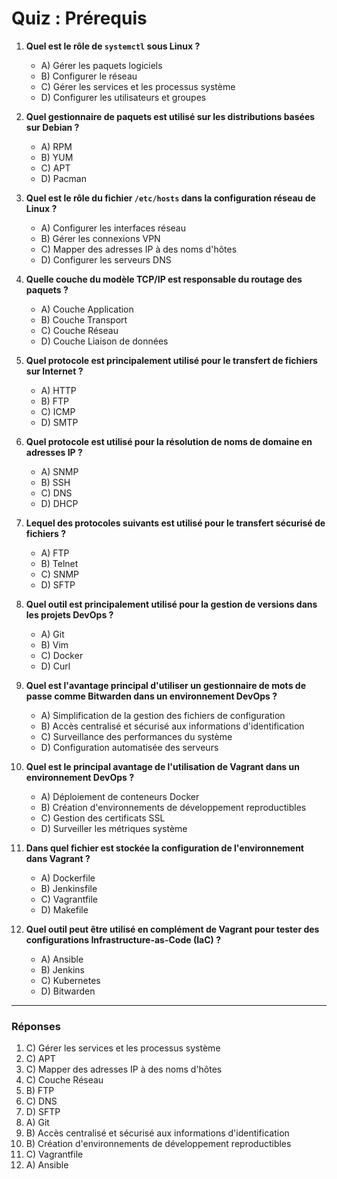 # Quiz : Prérequis

1. **Quel est le rôle de `systemctl` sous Linux ?**
   - A) Gérer les paquets logiciels
   - B) Configurer le réseau
   - C) Gérer les services et les processus système
   - D) Configurer les utilisateurs et groupes

2. **Quel gestionnaire de paquets est utilisé sur les distributions basées sur Debian ?**
   - A) RPM
   - B) YUM
   - C) APT
   - D) Pacman

3. **Quel est le rôle du fichier `/etc/hosts` dans la configuration réseau de Linux ?**
   - A) Configurer les interfaces réseau
   - B) Gérer les connexions VPN
   - C) Mapper des adresses IP à des noms d'hôtes
   - D) Configurer les serveurs DNS

4. **Quelle couche du modèle TCP/IP est responsable du routage des paquets ?**
   - A) Couche Application
   - B) Couche Transport
   - C) Couche Réseau
   - D) Couche Liaison de données

5. **Quel protocole est principalement utilisé pour le transfert de fichiers sur Internet ?**
   - A) HTTP
   - B) FTP
   - C) ICMP
   - D) SMTP

6. **Quel protocole est utilisé pour la résolution de noms de domaine en adresses IP ?**
   - A) SNMP
   - B) SSH
   - C) DNS
   - D) DHCP

7. **Lequel des protocoles suivants est utilisé pour le transfert sécurisé de fichiers ?**
   - A) FTP
   - B) Telnet
   - C) SNMP
   - D) SFTP

8. **Quel outil est principalement utilisé pour la gestion de versions dans les projets DevOps ?**
   - A) Git
   - B) Vim
   - C) Docker
   - D) Curl

9. **Quel est l'avantage principal d'utiliser un gestionnaire de mots de passe comme Bitwarden dans un environnement DevOps ?**
   - A) Simplification de la gestion des fichiers de configuration
   - B) Accès centralisé et sécurisé aux informations d'identification
   - C) Surveillance des performances du système
   - D) Configuration automatisée des serveurs

10. **Quel est le principal avantage de l'utilisation de Vagrant dans un environnement DevOps ?**
    - A) Déploiement de conteneurs Docker
    - B) Création d'environnements de développement reproductibles
    - C) Gestion des certificats SSL
    - D) Surveiller les métriques système

11. **Dans quel fichier est stockée la configuration de l'environnement dans Vagrant ?**
    - A) Dockerfile
    - B) Jenkinsfile
    - C) Vagrantfile
    - D) Makefile

12. **Quel outil peut être utilisé en complément de Vagrant pour tester des configurations Infrastructure-as-Code (IaC) ?**
    - A) Ansible
    - B) Jenkins
    - C) Kubernetes
    - D) Bitwarden


---

### Réponses
1. C) Gérer les services et les processus système
2. C) APT
3. C) Mapper des adresses IP à des noms d'hôtes
4. C) Couche Réseau
5. B) FTP
6. C) DNS
7. D) SFTP
8. A) Git
9. B) Accès centralisé et sécurisé aux informations d'identification
10. B) Création d'environnements de développement reproductibles
11. C) Vagrantfile
12. A) Ansible
